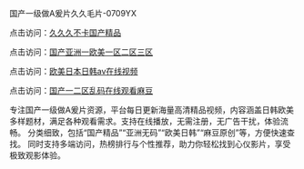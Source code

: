 国产一级做A爰片久久毛片-0709YX

点击访问：<a href="https://heiliaoe8ajia.pages.dev">久久久不卡国产精品</a>

点击访问：<a href="https://heiliaoxqkkct.pages.dev">国产亚洲一欧美一区二区三区</a>

点击访问：<a href="https://heiliaoxwd5i8.pages.dev">欧美日本日韩aⅴ在线视频</a>

点击访问：<a href="https://heiliaowzu4ur.pages.dev">国产一二区乱码在线观看麻豆</a>

专注国产一级做A爰片资源，平台每日更新海量高清精品视频，内容涵盖日韩欧美多样题材，满足各种观看需求。支持在线播放，无需注册，无广告干扰，体验流畅。 分类细致，包括“国产精品”“亚洲无码”“欧美日韩”“麻豆原创”等，方便快速查找。 同时支持多端访问，热榜排行与个性推荐，助力你轻松找到心仪影片，享受极致观影体验。

<span style="display:none;">[Canonical link](https://github.com/tam20250709/so52 ）</span>
